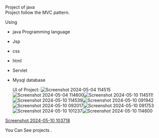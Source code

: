 Project of java  
Project follow the MVC pattern.

Using 
- java Programming language
- Jsp
- css
- html
- Servlet
- Mysql database


  UI of Project:
  ![Screenshot 2024-05-04 114515](https://github.com/gitsubash44/E-Jhola/assets/110603740/505847f0-4869-4454-9788-5b60f5fe85f1)![Screenshot 2024-05-04 114600](https://github.com/gitsubash44/E-Jhola/assets/110603740/e177ca5e-b162-49ea-b70b-96bb6d3e4d13)![Screenshot 2024-05-10 114511](https://github.com/gitsubash44/E-Jhola/assets/110603740/30a09ce6-7225-40d3-92da-8229e730f3a8)!![Screenshot 2024-05-10 114539](https://github.com/gitsubash44/E-Jhola/assets/110603740/26f8738b-e577-4466-9d20-4c0811ef5d27)![Screenshot 2024-05-10 091942](https://github.com/gitsubash44/E-Jhola/assets/110603740/055da3ce-ae1d-4120-94c8-6d7e5d8c1328)![Screenshot 2024-05-10 092017](https://github.com/gitsubash44/E-Jhola/assets/110603740/c16a0aec-f5f5-42c3-b5d5-ad706af842f4)![Screenshot 2024-05-10 091753](https://github.com/gitsubash44/E-Jhola/assets/110603740/ccc1a2d1-1abd-4974-b218-1311f766b662)![Screenshot 2024-05-10 101237](https://github.com/gitsubash44/E-Jhola/assets/110603740/6fb0f48e-5744-4c06-bed5-6c08853f3272)![Screenshot 2024-05-10 114600](https://github.com/gitsubash44/E-Jhola/assets/110603740/ea7a864d-f378-46de-9965-a63e92bcf148)





[Screenshot 2024-05-10 103718](https://github.com/gitsubash44/E-Jhola/assets/110603740/ce58c6c1-f96b-4d85-8a8c-8ade67a65e1d)


You Can See projects .


